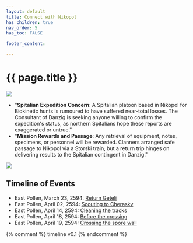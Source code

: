 ```yaml
---
layout: default
title: Connect with Nikopol
has_children: true
nav_order: 5
has_toc: FALSE

footer_content: 

---
```


# {{ page.title }}


![](https://img2.storyblok.com/4000x2323/filters:quality(90)/f/72501/5076x2948/1d79ad3218/pollen-thundestorm.png)

- "**Spitalian Expedition Concern**: A Spitalian platoon based in Nikopol for Biokinetic hunts is rumoured to have suffered near-total losses. The Consultant of Danzig is seeking anyone willing to confirm the expedition's status, as northern Spitalians hope these reports are exaggerated or untrue."
- "**Mission Rewards and Passage**: Any retrieval of equipment, notes, specimens, or personnel will be rewarded. Clanners arranged safe passage to Nikopol via a Storski train, but a return trip hinges on delivering results to the Spitalian contingent in Danzig."

![](https://i.imgur.com/N81zDfI.png)

## Timeline of Events

<!-- QueryToSerialize: LIST without ID region + ", " + timestamp + ": " + "["+ title + "](https://terra-campaigns.github.io/"+ regexreplace(file.path, ".md", "") + ")" FROM "degenesis/campaigns" WHERE contains(file.folder, this.file.folder) AND file.name != "index" SORT timestamp, nav_order asc -->
<!-- SerializedQuery: LIST without ID region + ", " + timestamp + ": " + "["+ title + "](https://terra-campaigns.github.io/"+ regexreplace(file.path, ".md", "") + ")" FROM "degenesis/campaigns" WHERE contains(file.folder, this.file.folder) AND file.name != "index" SORT timestamp, nav_order asc -->
- East Pollen, March 23, 2594: [Return Geteli](https://terra-campaigns.github.io/degenesis/campaigns/ConnectNikopol/ReturnGeteli)
- East Pollen, April 02, 2594: [Scouting to Cherasky](https://terra-campaigns.github.io/degenesis/campaigns/ConnectNikopol/ToNikopol1)
- East Pollen, April 14, 2594: [Cleaning the tracks](https://terra-campaigns.github.io/degenesis/campaigns/ConnectNikopol/ToNikopol2)
- East Pollen, April 18, 2594: [Before the crossing](https://terra-campaigns.github.io/degenesis/campaigns/ConnectNikopol/ToNikopol3a)
- East Pollen, April 19, 2594: [Crossing the spore wall](https://terra-campaigns.github.io/degenesis/campaigns/ConnectNikopol/ToNikopol3b)
<!-- SerializedQuery END -->

{% comment %}
timeline v0.1
{% endcomment %}
